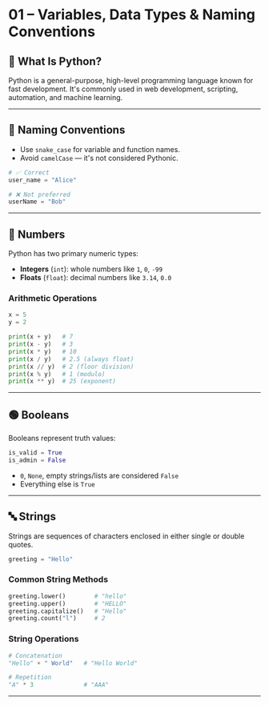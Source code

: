 # 01 – Variables, Data Types & Naming Conventions

## 🐍 What Is Python?

Python is a general-purpose, high-level programming language known for fast development. It's commonly used in web development, scripting, automation, and machine learning.

---

## 🧠 Naming Conventions

- Use `snake_case` for variable and function names.
- Avoid `camelCase` — it's not considered Pythonic.

```python
# ✅ Correct
user_name = "Alice"

# ❌ Not preferred
userName = "Bob"
```

---

## 🔢 Numbers

Python has two primary numeric types:

- **Integers** (`int`): whole numbers like `1`, `0`, `-99`
- **Floats** (`float`): decimal numbers like `3.14`, `0.0`

### Arithmetic Operations

```python
x = 5
y = 2

print(x + y)   # 7
print(x - y)   # 3
print(x * y)   # 10
print(x / y)   # 2.5 (always float)
print(x // y)  # 2 (floor division)
print(x % y)   # 1 (modulo)
print(x ** y)  # 25 (exponent)
```

---

## 🟢 Booleans

Booleans represent truth values:

```python
is_valid = True
is_admin = False
```

- `0`, `None`, empty strings/lists are considered `False`
- Everything else is `True`

---

## 🔤 Strings

Strings are sequences of characters enclosed in either single or double quotes.

```python
greeting = "Hello"
```

### Common String Methods

```python
greeting.lower()        # "hello"
greeting.upper()        # "HELLO"
greeting.capitalize()   # "Hello"
greeting.count("l")     # 2
```

### String Operations

```python
# Concatenation
"Hello" + " World"   # "Hello World"

# Repetition
"A" * 3              # "AAA"
```

---
```